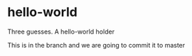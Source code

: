 # hello-world
Three guesses. A hello-world holder

This is in the branch and we are going to commit it to master
